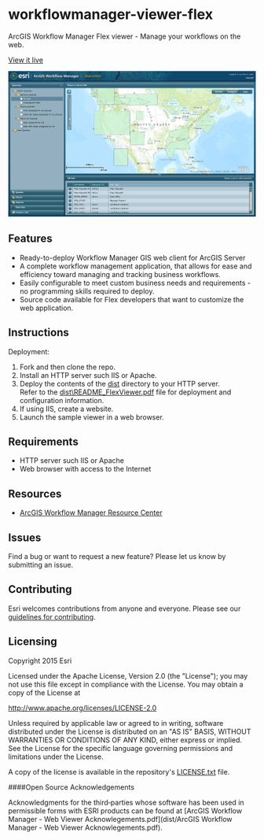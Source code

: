 # workflowmanager-viewer-flex
ArcGIS Workflow Manager Flex viewer - Manage your workflows on the web. 

[View it live](http://workflowsample.esri.com/wmflex/)

![App](workflowmanager-viewer-flex.jpg)

## Features
* Ready-to-deploy Workflow Manager GIS web client for ArcGIS Server
* A complete workflow management application, that allows for ease and efficiency toward managing and tracking business workflows.
* Easily configurable to meet custom business needs and requirements - no programming skills required to deploy.
* Source code available for Flex developers that want to customize the web application.

## Instructions

Deployment:

1. Fork and then clone the repo.
2. Install an HTTP server such IIS or Apache.
3. Deploy the contents of the [dist](dist) directory to your HTTP server.  
Refer to the [dist\README_FlexViewer.pdf](dist/README_FlexViewer.pdf) file for deployment and configuration information.
4. If using IIS, create a website.
5. Launch the sample viewer in a web browser.

## Requirements

* HTTP server such IIS or Apache
* Web browser with access to the Internet

## Resources

* [ArcGIS Workflow Manager Resource Center](http://resources.arcgis.com/en/communities/workflow-manager/)

## Issues

Find a bug or want to request a new feature?  Please let us know by submitting an issue.

## Contributing

Esri welcomes contributions from anyone and everyone. Please see our [guidelines for contributing](https://github.com/esri/contributing).

## Licensing
Copyright 2015 Esri

Licensed under the Apache License, Version 2.0 (the "License");
you may not use this file except in compliance with the License.
You may obtain a copy of the License at

   http://www.apache.org/licenses/LICENSE-2.0

Unless required by applicable law or agreed to in writing, software
distributed under the License is distributed on an "AS IS" BASIS,
WITHOUT WARRANTIES OR CONDITIONS OF ANY KIND, either express or implied.
See the License for the specific language governing permissions and
limitations under the License.

A copy of the license is available in the repository's [LICENSE.txt](LICENSE.txt) file.

####Open Source Acknowledgements

Acknowledgments for the third‐parties whose software has been used in
permissible forms with ESRI products can be found at 
[ArcGIS Workflow Manager - Web Viewer Acknowlegements.pdf](dist/ArcGIS Workflow Manager - Web Viewer Acknowlegements.pdf).
